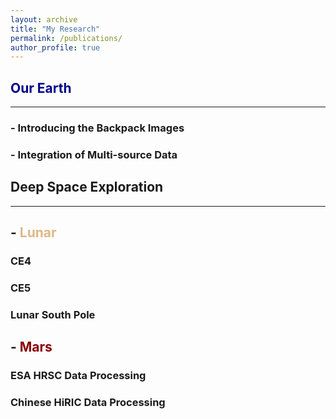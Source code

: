 ```yaml
---
layout: archive
title: "My Research"
permalink: /publications/
author_profile: true
---
```



## <font color="#00008B"> Our Earth </font>
---
### - Introducing the Backpack Images

### - Integration of Multi-source Data

## Deep Space Exploration
---
## - <font color="#DEB887"> Lunar </font>
### CE4

### CE5

### Lunar South Pole

## - <font color="#8B0000"> Mars </font>
### ESA HRSC Data Processing

### Chinese HiRIC  Data Processing

